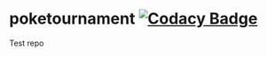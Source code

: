 # poketournament [![Codacy Badge](https://api.codacy.com/project/badge/Grade/051eb0bc18694f6a85c99623b8aa5d9a)](https://app.codacy.com/manual/nayodahl/snowtricks?utm_source=github.com&utm_medium=referral&utm_content=nayodahl/snowtricks&utm_campaign=Badge_Grade_Dashboard)

Test repo
